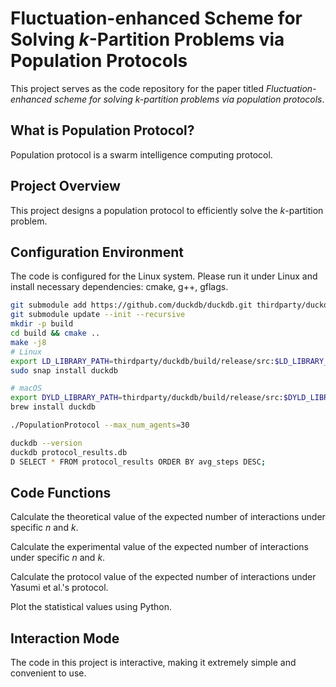 # Fluctuation-enhanced Scheme for Solving $k$-Partition Problems via Population Protocols
This project serves as the code repository for the paper titled *_Fluctuation-enhanced scheme for solving k-partition problems via population protocols_*.
## What is Population Protocol?
Population protocol is a swarm intelligence computing protocol.
## Project Overview
This project designs a population protocol to efficiently solve the $k$-partition problem.
## Configuration Environment
The code is configured for the Linux system. Please run it under Linux and install necessary dependencies: cmake, g++, gflags.
``` bash
git submodule add https://github.com/duckdb/duckdb.git thirdparty/duckdb
git submodule update --init --recursive
mkdir -p build
cd build && cmake ..
make -j8
# Linux
export LD_LIBRARY_PATH=thirdparty/duckdb/build/release/src:$LD_LIBRARY_PATH
sudo snap install duckdb

# macOS
export DYLD_LIBRARY_PATH=thirdparty/duckdb/build/release/src:$DYLD_LIBRARY_PATH
brew install duckdb

./PopulationProtocol --max_num_agents=30

duckdb --version
duckdb protocol_results.db
D SELECT * FROM protocol_results ORDER BY avg_steps DESC;
```

## Code Functions
Calculate the theoretical value of the expected number of interactions under specific $n$ and $k$.

Calculate the experimental value of the expected number of interactions under specific $n$ and $k$.

Calculate the protocol value of the expected number of interactions under Yasumi et al.'s protocol.

Plot the statistical values using Python.
## Interaction Mode
The code in this project is interactive, making it extremely simple and convenient to use.
